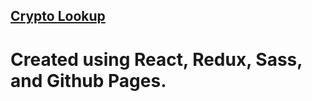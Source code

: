 ## [Crypto Lookup](louisgrif.github.io/cryptolookup)

# Created using React, Redux, Sass, and Github Pages.
